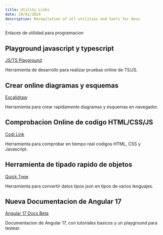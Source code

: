 ```yaml
---
title: Utility Links
date: 29/01/2024
description: Recopilation of all utilities and tools for devs
---
```


Enlaces de utilidad para programacion

## Playground javascript y typescript
<p><a href="https://www.typescriptlang.org/es/play?#code/Q" target="_blank">JS/TS Playground</a></p>
<p>Herramienta de desarrollo para realizar pruebas online de TS/JS.</p>

## Crear online diagramas y esquemas
<p><a href="https://excalidraw.com/" target="_blank">Excalidraw</a></p>
<p>Herramienta para crear rapidamente diagramas y esquemas en navegador.</p>

## Comprobacion Online de codigo HTML/CSS/JS
<p><a href="https://codi.link/||" target="_blank">Codi Link</a></p>
<p>Herramienta para comprobar en tiempo real codigos HTML, CSS y Javascript.</p>

## Herramienta de tipado rapido de objetos
<p><a href="https://quicktype.io/" target="_blank">Quick Type</a></p>
<p>Herramienta para convertir datos tipos json en tipos de varios lenguajes.</p>

## Nueva Documentacion de Angular 17
<p><a href="https://angular.dev/" target="_blank">Angular 17 Docs Beta</a></p>
<p>Documentacion de Angular 17, con tutoriales basicos y un playground para testear.</p>

